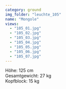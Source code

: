 ```yaml
---
category: ground
img_folder: "leuchte_105"
name: "Mongole"
views:
  - "105_01.jpg"
  - "105_02.jpg"
  - "105_03.jpg"
  - "105_04.jpg"
  - "105_05.jpg"
  - "105_06.jpg"
  - "105_07.jpg"
---
```


Höhe: 125 cm<br/>Gesamtgewicht: 27 kg<br/>Kopfblock: 15 kg<br/>
